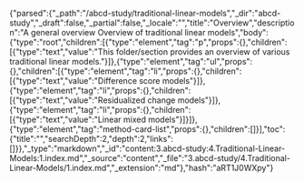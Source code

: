 {"parsed":{"_path":"/abcd-study/traditional-linear-models","_dir":"abcd-study","_draft":false,"_partial":false,"_locale":"","title":"Overview","description":"A general overview Overview of traditional linear models","body":{"type":"root","children":[{"type":"element","tag":"p","props":{},"children":[{"type":"text","value":"This folder/section provides an overview of various traditional linear models."}]},{"type":"element","tag":"ul","props":{},"children":[{"type":"element","tag":"li","props":{},"children":[{"type":"text","value":"Difference score models"}]},{"type":"element","tag":"li","props":{},"children":[{"type":"text","value":"Residualized change models"}]},{"type":"element","tag":"li","props":{},"children":[{"type":"text","value":"Linear mixed models"}]}]},{"type":"element","tag":"method-card-list","props":{},"children":[]}],"toc":{"title":"","searchDepth":2,"depth":2,"links":[]}},"_type":"markdown","_id":"content:3.abcd-study:4.Traditional-Linear-Models:1.index.md","_source":"content","_file":"3.abcd-study/4.Traditional-Linear-Models/1.index.md","_extension":"md"},"hash":"aRT1J0WXpy"}